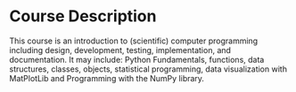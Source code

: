# Course Description

This course is an introduction to (scientific) computer programming including design, development, testing, implementation, and documentation. It may include: Python Fundamentals, functions, data structures, classes, objects, statistical programming, data visualization with MatPlotLib and Programming with the NumPy library.